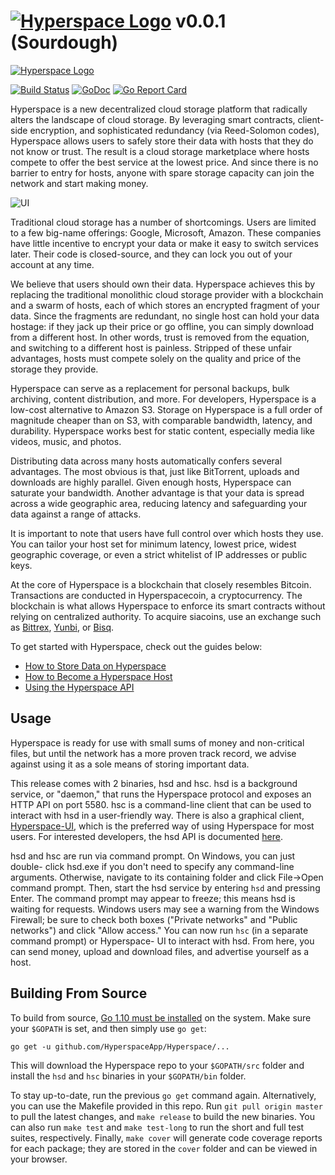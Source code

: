# [![Hyperspace Logo](https://hspace.app/images/logo_horizontal@128.png)](https://hspace.app) v0.0.1 (Sourdough)
<a href="https://hspace.app" target="_blank" rel="noopener noreferrer"><img src="https://hspace.app/images/logo_horizontal@128.png" alt="Hyperspace Logo"></a>

[![Build Status](https://travis-ci.org/HyperspaceApp/Hyperspace.svg?branch=master)](https://travis-ci.org/HyperspaceApp/Hyperspace)
[![GoDoc](https://godoc.org/github.com/HyperspaceApp/Hyperspace?status.svg)](https://godoc.org/github.com/HyperspaceApp/Hyperspace)
[![Go Report Card](https://goreportcard.com/badge/github.com/HyperspaceApp/Hyperspace)](https://goreportcard.com/report/github.com/HyperspaceApp/Hyperspace)

Hyperspace is a new decentralized cloud storage platform that radically alters the
landscape of cloud storage. By leveraging smart contracts, client-side
encryption, and sophisticated redundancy (via Reed-Solomon codes), Hyperspace allows
users to safely store their data with hosts that they do not know or trust.
The result is a cloud storage marketplace where hosts compete to offer the
best service at the lowest price. And since there is no barrier to entry for
hosts, anyone with spare storage capacity can join the network and start
making money.

![UI](http://i.imgur.com/iHoGqoL.png)

Traditional cloud storage has a number of shortcomings. Users are limited to a
few big-name offerings: Google, Microsoft, Amazon. These companies have little
incentive to encrypt your data or make it easy to switch services later. Their
code is closed-source, and they can lock you out of your account at any time.

We believe that users should own their data. Hyperspace achieves this by replacing
the traditional monolithic cloud storage provider with a blockchain and a
swarm of hosts, each of which stores an encrypted fragment of your data. Since
the fragments are redundant, no single host can hold your data hostage: if
they jack up their price or go offline, you can simply download from a
different host. In other words, trust is removed from the equation, and
switching to a different host is painless. Stripped of these unfair
advantages, hosts must compete solely on the quality and price of the storage
they provide.

Hyperspace can serve as a replacement for personal backups, bulk archiving, content
distribution, and more. For developers, Hyperspace is a low-cost alternative to
Amazon S3. Storage on Hyperspace is a full order of magnitude cheaper than on S3,
with comparable bandwidth, latency, and durability. Hyperspace works best for static
content, especially media like videos, music, and photos.

Distributing data across many hosts automatically confers several advantages.
The most obvious is that, just like BitTorrent, uploads and downloads are
highly parallel. Given enough hosts, Hyperspace can saturate your bandwidth. Another
advantage is that your data is spread across a wide geographic area, reducing
latency and safeguarding your data against a range of attacks.

It is important to note that users have full control over which hosts they
use. You can tailor your host set for minimum latency, lowest price, widest
geographic coverage, or even a strict whitelist of IP addresses or public
keys.

At the core of Hyperspace is a blockchain that closely resembles Bitcoin.
Transactions are conducted in Hyperspacecoin, a cryptocurrency. The blockchain is
what allows Hyperspace to enforce its smart contracts without relying on centralized
authority. To acquire siacoins, use an exchange such as [Bittrex](https://bittrex.com), [Yunbi](https://yunbi.com), or
[Bisq](https://www.bisq.io).

To get started with Hyperspace, check out the guides below:

- [How to Store Data on Hyperspace](https://blog.sia.tech/getting-started-with-private-decentralized-cloud-storage-c9565dc8c854)
- [How to Become a Hyperspace Host](https://blog.sia.tech/how-to-run-a-host-on-sia-2159ebc4725)
- [Using the Hyperspace API](https://blog.sia.tech/api-quickstart-guide-f1d160c05235)


Usage
-----

Hyperspace is ready for use with small sums of money and non-critical files, but
until the network has a more proven track record, we advise against using it
as a sole means of storing important data.

This release comes with 2 binaries, hsd and hsc. hsd is a background
service, or "daemon," that runs the Hyperspace protocol and exposes an HTTP API on
port 5580. hsc is a command-line client that can be used to interact with
hsd in a user-friendly way. There is also a graphical client, [Hyperspace-UI](https://github.com/HyperspaceApp/Hyperspace-UI), which
is the preferred way of using Hyperspace for most users. For interested developers,
the hsd API is documented [here](doc/API.md).

hsd and hsc are run via command prompt. On Windows, you can just double-
click hsd.exe if you don't need to specify any command-line arguments.
Otherwise, navigate to its containing folder and click File->Open command
prompt. Then, start the hsd service by entering `hsd` and pressing Enter.
The command prompt may appear to freeze; this means hsd is waiting for
requests. Windows users may see a warning from the Windows Firewall; be sure
to check both boxes ("Private networks" and "Public networks") and click
"Allow access." You can now run `hsc` (in a separate command prompt) or Hyperspace-
UI to interact with hsd. From here, you can send money, upload and download
files, and advertise yourself as a host.

Building From Source
--------------------

To build from source, [Go 1.10 must be installed](https://golang.org/doc/install)
on the system. Make sure your `$GOPATH` is set, and then simply use `go get`:

```
go get -u github.com/HyperspaceApp/Hyperspace/...
```

This will download the Hyperspace repo to your `$GOPATH/src` folder and install the
`hsd` and `hsc` binaries in your `$GOPATH/bin` folder.

To stay up-to-date, run the previous `go get` command again. Alternatively, you
can use the Makefile provided in this repo. Run `git pull origin master` to
pull the latest changes, and `make release` to build the new binaries. You
can also run `make test` and `make test-long` to run the short and full test
suites, respectively. Finally, `make cover` will generate code coverage reports
for each package; they are stored in the `cover` folder and can be viewed in
your browser.
